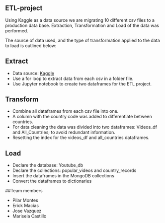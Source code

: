 ## ETL-project
Using Kaggle as a data source we are migrating 10 different csv files to a production data base. Extraction, Transformation and Load of the data was performed. 

The source of data used, and the type of transformation applied to the data to load is outlined below:

## Extract
* Data source: [Kaggle](https://www.kaggle.com/datasnaek/youtube-new)
* Use a for loop to extract data from each csv in a folder file.
* Use Jupyter notebook to create two dataframes for the ETL project.

## Transform
* Combine all dataframes from each csv file into one.
* A column with the country code was added to differentiate between countries. 
* For data cleaning the data was divided into two dataframes: Videos_df and All_Countries; to avoid redundant information. 
* Resetting the index for the videos_df and all_countries dataframes.

## Load
* Declare the database: Youtube_db
* Declare the collections: popular_videos and country_records
* Insert the dataframes in the MongoDB collections
* Convert the dataframes to dictionaries

##Team members
* Pilar Montes
* Erick Macias
* Jose Vazquez
* Marisela Castillo
